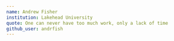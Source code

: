 ```yaml
---
name: Andrew Fisher
institution: Lakehead University
quote: One can never have too much work, only a lack of time
github_user: andrfish
---
```

